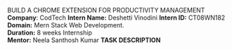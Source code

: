 BUILD A CHROME EXTENSION FOR PRODUCTIVITY MANAGEMENT
**Company**: CodTech
**Intern Name:** Deshetti Vinodini
**Intern ID:** CT08WN182
**Domain:** Mern Stack Web Development.  
**Duration:** 8 weeks Internship  
**Mentor:**  Neela Santhosh Kumar 
**TASK DESCRIPTION**
